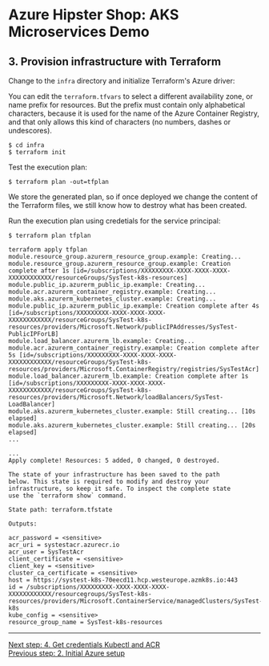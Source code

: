 # Azure Hipster Shop: AKS Microservices Demo

## 3. Provision infrastructure with Terraform

Change to the `infra` directory and initialize Terraform's Azure driver:

You can edit the  `terraform.tfvars` to select a different availability zone, or name prefix for resources. But the prefix must contain only alphabetical characters, because it is used for the name of the Azure Container Registry, and that only allows this kind of characters (no numbers, dashes or undescores).

```
$ cd infra
$ terraform init
```

Test the execution plan:

```
$ terraform plan -out=tfplan
```

We store the generated plan, so if once deployed we change the content of the Terraform files, we still know how to destroy what has been created.

Run the execution plan using credetials for the service principal:

```
$ terraform plan tfplan

terraform apply tfplan
module.resource_group.azurerm_resource_group.example: Creating...
module.resource_group.azurerm_resource_group.example: Creation complete after 1s [id=/subscriptions/XXXXXXXXX-XXXX-XXXX-XXXX-XXXXXXXXXXXX/resourceGroups/SysTest-k8s-resources]
module.public_ip.azurerm_public_ip.example: Creating...
module.acr.azurerm_container_registry.example: Creating...
module.aks.azurerm_kubernetes_cluster.example: Creating...
module.public_ip.azurerm_public_ip.example: Creation complete after 4s [id=/subscriptions/XXXXXXXXX-XXXX-XXXX-XXXX-XXXXXXXXXXXX/resourceGroups/SysTest-k8s-resources/providers/Microsoft.Network/publicIPAddresses/SysTest-PublicIPForLB]
module.load_balancer.azurerm_lb.example: Creating...
module.acr.azurerm_container_registry.example: Creation complete after 5s [id=/subscriptions/XXXXXXXXX-XXXX-XXXX-XXXX-XXXXXXXXXXXX/resourceGroups/SysTest-k8s-resources/providers/Microsoft.ContainerRegistry/registries/SysTestAcr]
module.load_balancer.azurerm_lb.example: Creation complete after 1s [id=/subscriptions/XXXXXXXXX-XXXX-XXXX-XXXX-XXXXXXXXXXXX/resourceGroups/SysTest-k8s-resources/providers/Microsoft.Network/loadBalancers/SysTest-LoadBalancer]
module.aks.azurerm_kubernetes_cluster.example: Still creating... [10s elapsed]
module.aks.azurerm_kubernetes_cluster.example: Still creating... [20s elapsed]
...
```

```
...
Apply complete! Resources: 5 added, 0 changed, 0 destroyed.

The state of your infrastructure has been saved to the path
below. This state is required to modify and destroy your
infrastructure, so keep it safe. To inspect the complete state
use the `terraform show` command.

State path: terraform.tfstate

Outputs:

acr_password = <sensitive>
acr_uri = systestacr.azurecr.io
acr_user = SysTestAcr
client_certificate = <sensitive>
client_key = <sensitive>
cluster_ca_certificate = <sensitive>
host = https://systest-k8s-70eecd11.hcp.westeurope.azmk8s.io:443
id = /subscriptions/XXXXXXXXX-XXXX-XXXX-XXXX-XXXXXXXXXXXX/resourcegroups/SysTest-k8s-resources/providers/Microsoft.ContainerService/managedClusters/SysTest-k8s
kube_config = <sensitive>
resource_group_name = SysTest-k8s-resources
```

---
[Next step: 4. Get credentials Kubectl and ACR](../doc/04_get_credentials.md)  
[Previous step: 2. Initial Azure setup](../doc/02_setup_az_sp.md)

